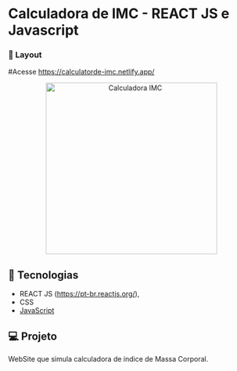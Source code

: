 # Calculadora de IMC - REACT JS e Javascript


###  📱 Layout

#Acesse https://calculatorde-imc.netlify.app/

<p align="center">
  <img alt="Calculadora IMC" src="https://ik.imagekit.io/aowlcgixdo/calculadora_de_imc.png?updatedAt=1632766450846" width="350" >
  
</p>

## 🚀 Tecnologias

- REACT JS (https://pt-br.reactjs.org/), 
- CSS 
- [JavaScript](https://tableless.github.io/iniciantes/manual/js/)


## 💻 Projeto

WebSite que simula calculadora de índice de Massa Corporal.
